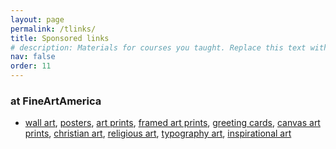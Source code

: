 ```yaml
---
layout: page
permalink: /tlinks/
title: Sponsored links
# description: Materials for courses you taught. Replace this text with your description.
nav: false
order: 11
---
```


### at FineArtAmerica
- <a href="https://fineartamerica.com/wall-art">wall art</a>, <a href="https://fineartamerica.com/shop/posters">posters</a>, <a href="https://fineartamerica.com/shop/prints">art prints</a>, <a href="https://fineartamerica.com/shop/framed+prints">framed art prints</a>, <a href="https://fineartamerica.com/shop/greeting+cards">greeting cards</a>, <a href="https://fineartamerica.com/shop/canvas+prints">canvas art prints</a>, <a href="https://fineartamerica.com/art/christian">christian art</a>, <a href="https://fineartamerica.com/art/religious">religious art</a>, <a href="https://fineartamerica.com/art/typography">typography art</a>, <a href="https://fineartamerica.com/art/inspirational">inspirational art</a>
